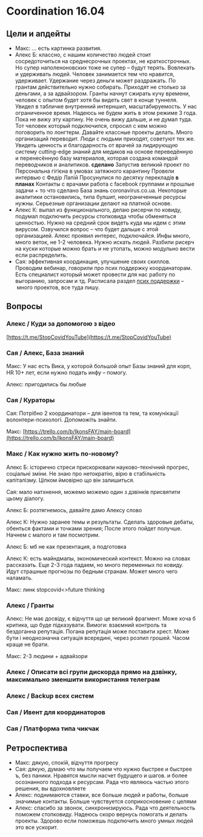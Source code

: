 # Coordination 16.04

## Цели и апдейты

* Макс: ... есть картинка развития. 
* Алекс Б: классно, с нашим количество людей стоит сосредоточиться на среднесрочных проектах, не краткострочных. Но супер наполеноновских тоже не супер – будут терять. Вовлекать и удерживать людей. Человек занимается тем что нравится, удерживает. Удержание через деньги может раздражать. По грантам действительно нужно собирать. Приходят не столько за деньгами, а за адвайзором. Гранты начнут сжирать кучу времени, человек с опытом будет хотя бы видеть свет в конце туннеля. Увидел в табличке внутренний интерншип, масштабируемость. У нас ограниченное время. Надеюсь не будем жить в этом режиме 3 года. Пока не вижу эту картину. Не очень вижу дальше, и не думал туда. Тот человек который подключился, спросил с кем можно поговорить по лонгтерм. Давайте классные проекты делать. Много организаций переводит. Люди с людьми приходят, советуют тех же. Увидеть ценность и благодарность от врачей за лидирующую систему cutting-edge знаний для медиков на основе переведённую и перенесённую базу материалов, которая создана командой переводчиков и аналитиков. **сделано** Запустив великий проект по Персональна гігієна в умовах затяжного карантину Провели интервью с Федір Лапій Просунулися по десятку перекладів **в планах** Контакты с врачами работа с facebook группами и прошлые задачи + то что сделано База знань coronavirus.co.ua. Некоторые аналитики остановились, типа булшит, неограниченные ресурсы нужны. Серьезные организации делают на платной основе.
* Алекс К: выпал из функционального, делаю рисерчи по ковиду, подумал подключить ресурсы стопковида чтобы обменяться ценностью. Нужно на средний срок видеть куда мы идем с этим вирусом. Озвучился вопрос – что будет дальше с этой организацией. Алекс проявил интерес, подключайся. Инфы много, много веток, не 1-2 человека. Нужно искать людей. Разбили рисерч на куски которые можно брать и не утопать, можно модульно вести если распределить.
* Сая: эффективная координация, улучшение своих скиллов. Проводим вебинар, говорили про псих поддержку координаторам. Есть специалист который может провести для нас работу по выгоранию, запросам и тд. Расписала раздел [псих поддержки](../../medikam/psychological-support/) – много проектов, все туда пишу.

## Вопросы

### Алекс / Куди за допомогою з відео

[https://t.me/StopCovidYouTube](https://t.me/StopCovidYouTube)

### Сая / Алекс, База знаний

Макс: У нас есть Вика, у которой большой опыт Базы знаний для корп, HR 10+ лет, если нужно подать инфу – помогу. 

Алекс: пригодились бы любые

### Сая / Кураторы

Сая: Потрібно 2 координатори – для івентов та тем, та комунікації волонтери-психологі. Допоможіть знайти. 

Макс: [https://trello.com/b/IkonsFAY/main-board](https://trello.com/b/IkonsFAY/main-board)

### Макс / Как нужно жить по-новому?

Алекс Б: історично стреси прискорювали науково-технічний прогрес, соціальні зміни. Не знаю про нетократію, вірю в стабільність капіталізму. Цілком ймовірно що він залишиться.

Сая: мало натхнення, можемо можемо один з дзвінків присвятити цьому діалогу. 

Алекс Б: розтягнемось, давайте дамо Алексу слово

Алекс К: Нужно заранее темы и результаты. Сделать здоровые дебаты, обенться фактами и точками зрения; После этого пойдет получше. Начнем с малого и там посмотрим.

Алекс Б: мб не как презентация, а подготовка

Алекс К: есть майндмапы, экономический контекст. Можно на словах рассказать. Еще 2-3 года падаем, но много переменных по ковиду. Идут страшные прогнозы по бедным странам. Может много чего наламать.

Макс: линк stopcovid&lt;&gt;future thinking

### Алекс / Гранты

Алекс: Не має досвіду, є відчуття що це великий фрагмент. Може хоча б критика, що буде підказувати. Вимоги: взаємний контроль та бездоганна репутація. Погана репутація може поставити хрест. Може бути і неоднозначна ситуація всередині, через розпил грошей. Часом краще не брати.

Макс: 2-3 людини + адвайзори

### Алекс / Описати всі групи дискорда прямо на дзвінку, максимально зменшити використання телеграм 



### Алекс / Backup всех систем

### Сая / Ивент для координаторов

### Сая / Платформа типа чикчак 

## Ретроспектива

* Макс: дякую, спокій, відчуття прогресу
* Сая: дякую, думаю что мы получаем что нужно быстрее и быстрее ъ, без паники. Нравятся мысли насчет будущего и шагов. и более осознанного подхода к ресурсам. Рада что являюсь частью этого решения, вы вдохновляете
* Алекс: поднимаются ставки, все больше людей и работы, больше значимые контакты. Больше чувствуется соприкосновение с целями
* Алекс: спасибо за звонок, синхронизируюсь. Рада что деятельность поможем стопковиду. Надеюсь скоро вернусь помогать и делать проекты. Здорово если поможешь подключить много умных людей это все ускорит.




